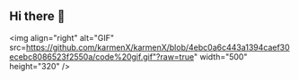 ## Hi there 👋
<img align="right" alt="GIF" src=https://github.com/karmenX/karmenX/blob/4ebc0a6c443a1394caef30ecebc8086523f2550a/code%20gif.gif"?raw=true" width="500" height="320" />
<!--
**karmenX/karmenX** is a ✨ _special_ ✨ repository because its `README.md` (this file) appears on your GitHub profile.

Here are some ideas to get you started:

- 🔭 I’m currently working on ...
- 🌱 I’m currently learning ...
- 👯 I’m looking to collaborate on ...
- 🤔 I’m looking for help with ...
- 💬 Ask me about ...
- 📫 How to reach me: ...
- 😄 Pronouns: ...
- ⚡ Fun fact: ...
-->
